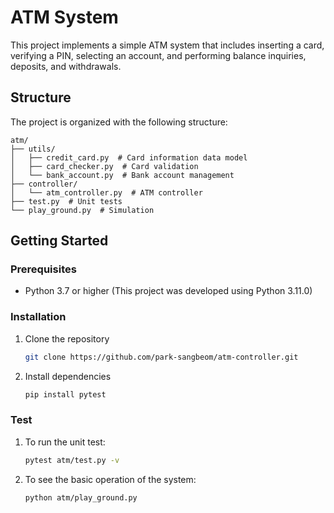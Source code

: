 # ATM System
This project implements a simple ATM system that includes inserting a card, verifying a PIN, selecting an account, and performing balance inquiries, deposits, and withdrawals.

## Structure
The project is organized with the following structure:
```
atm/
├── utils/
│   ├── credit_card.py  # Card information data model
│   ├── card_checker.py  # Card validation
│   └── bank_account.py  # Bank account management
├── controller/
│   └── atm_controller.py  # ATM controller
├── test.py  # Unit tests
└── play_ground.py  # Simulation
```

## Getting Started
### Prerequisites
- Python 3.7 or higher (This project was developed using Python 3.11.0)
  
### Installation
1. Clone the repository
   ```bash
   git clone https://github.com/park-sangbeom/atm-controller.git
   
2. Install dependencies
   ```bash
   pip install pytest

### Test 
1. To run the unit test:
   ```bash 
   pytest atm/test.py -v
2. To see the basic operation of the system:
   ```bash 
   python atm/play_ground.py